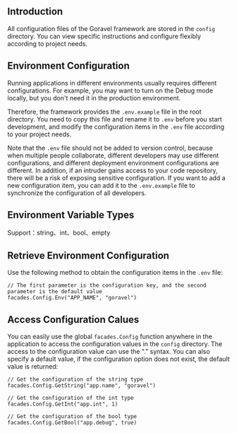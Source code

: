 ## Introduction

All configuration files of the Goravel framework are stored in the `config` directory. You can view specific instructions and configure flexibly according to project needs.

## Environment Configuration

Running applications in different environments usually requires different configurations. For example, you may want to turn on the Debug mode locally, but you don't need it in the production environment.

Therefore, the framework provides the `.env.example` file in the root directory. You need to copy this file and rename it to `.env` before you start development, and modify the configuration items in the `.env` file according to your project needs.

Note that the `.env` file should not be added to version control, because when multiple people collaborate, different developers may use different configurations, and different deployment environment configurations are different.
In addition, if an intruder gains access to your code repository, there will be a risk of exposing sensitive configuration. If you want to add a new configuration item, you can add it to the `.env.example` file to synchronize the configuration of all developers.

## Environment Variable Types

Support：string、int、bool、empty

## Retrieve Environment Configuration

Use the following method to obtain the configuration items in the `.env` file:

```
// The first parameter is the configuration key, and the second parameter is the default value
facades.Config.Env("APP_NAME", "goravel")
```

## Access Configuration Calues

You can easily use the global `facades.Config` function anywhere in the application to access the configuration values in the `config` directory. The access to the configuration value can use the "." syntax. You can also specify a default value, if the configuration option does not exist, the default value is returned:

```
// Get the configuration of the string type
facades.Config.GetString("app.name", "goravel")

// Get the configuration of the int type
facades.Config.GetInt("app.int", 1)

// Get the configuration of the bool type
facades.Config.GetBool("app.debug", true)
```
